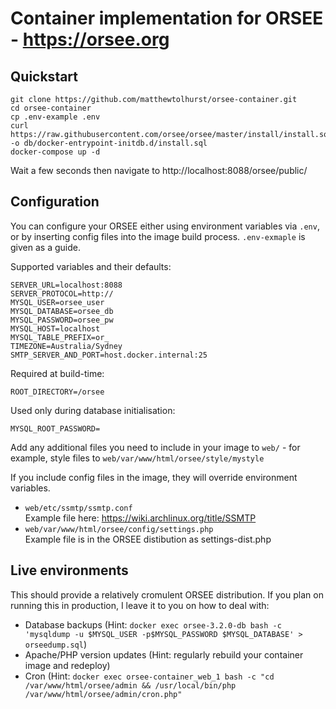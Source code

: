 # Container implementation for ORSEE - https://orsee.org

## Quickstart

    git clone https://github.com/matthewtolhurst/orsee-container.git
    cd orsee-container
    cp .env-example .env
    curl https://raw.githubusercontent.com/orsee/orsee/master/install/install.sql -o db/docker-entrypoint-initdb.d/install.sql
    docker-compose up -d

Wait a few seconds then navigate to http://localhost:8088/orsee/public/

## Configuration
You can configure your ORSEE either using environment variables via `.env`, or by inserting config files into the image build process. `.env-exmaple` is given as a guide.

Supported variables and their defaults:

    SERVER_URL=localhost:8088
    SERVER_PROTOCOL=http://
    MYSQL_USER=orsee_user
    MYSQL_DATABASE=orsee_db
    MYSQL_PASSWORD=orsee_pw
    MYSQL_HOST=localhost
    MYSQL_TABLE_PREFIX=or_
    TIMEZONE=Australia/Sydney
    SMTP_SERVER_AND_PORT=host.docker.internal:25

Required at build-time:

    ROOT_DIRECTORY=/orsee

Used only during database initialisation:  

    MYSQL_ROOT_PASSWORD=

Add any additional files you need to include in your image to `web/` - for example, style files to `web/var/www/html/orsee/style/mystyle`

If you include config files in the image, they will override environment variables.  
- `web/etc/ssmtp/ssmtp.conf`  
    Example file here: https://wiki.archlinux.org/title/SSMTP  
- `web/var/www/html/orsee/config/settings.php`  
    Example file is in the ORSEE distibution as settings-dist.php  

## Live environments

This should provide a relatively cromulent ORSEE distribution. If you plan on running this in production, I leave it to you on how to deal with:
- Database backups (Hint: `docker exec orsee-3.2.0-db bash -c 'mysqldump -u $MYSQL_USER -p$MYSQL_PASSWORD $MYSQL_DATABASE' > orseedump.sql`)
- Apache/PHP version updates (Hint: regularly rebuild your container image and redeploy)
- Cron (Hint: `docker exec orsee-container_web_1 bash -c "cd /var/www/html/orsee/admin && /usr/local/bin/php /var/www/html/orsee/admin/cron.php"`

